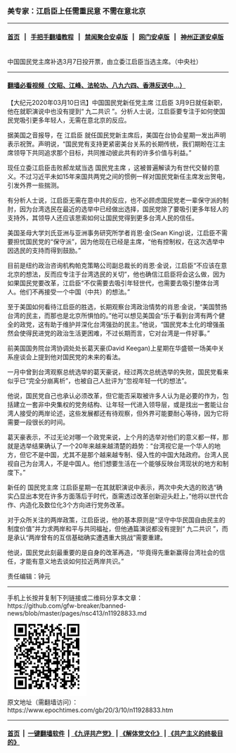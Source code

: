 ### 美专家：江启臣上任需重民意 不需在意北京
------------------------

#### [首页](https://github.com/gfw-breaker/banned-news/blob/master/README.md) &nbsp;&nbsp;|&nbsp;&nbsp; [手把手翻墙教程](https://github.com/gfw-breaker/guides/wiki) &nbsp;&nbsp;|&nbsp;&nbsp; [禁闻聚合安卓版](https://github.com/gfw-breaker/bn-android) &nbsp;&nbsp;|&nbsp;&nbsp; [网门安卓版](https://github.com/oGate2/oGate) &nbsp;&nbsp;|&nbsp;&nbsp; [神州正道安卓版](https://github.com/SzzdOgate/update) 



<div><img alt="" class="aligncenter wp-post-image" src="https://i.epochtimes.com/assets/uploads/2020/03/2003070704212378-600x400.jpg"/>
<div class="red16 caption">
 中国国民党主席补选3月7日投开票，由立委江启臣当选主席。（中央社）
</div>
</div><hr/>

#### [翻墙必看视频（文昭、江峰、法轮功、八九六四、香港反送中...）](https://github.com/gfw-breaker/banned-news/blob/master/pages/link3.md)

<div><p>
 【大纪元2020年03月10日讯】中国国民党新任党主席
 <ok href="https://www.epochtimes.com/gb/tag/%E6%B1%9F%E5%90%AF%E8%87%A3.html">
  江启臣
 </ok>
 3月9日就任新职，他在就职演说中也没有提到“
 <ok href="https://www.epochtimes.com/gb/tag/%E4%B9%9D%E4%BA%8C%E5%85%B1%E8%AF%86.html">
  九二共识
 </ok>
 ”。分析人士说，江启臣要专注于如何使国民党吸引更多年轻人，无需在意北京的反应。
</p>
<p>
 据美国之音报导，在
 <ok href="https://www.epochtimes.com/gb/tag/%E6%B1%9F%E5%90%AF%E8%87%A3.html">
  江启臣
 </ok>
 就任国民党新主席后，美国在台协会星期一发出声明表示祝贺。声明说，“国民党有支持更紧密美台关系的长期传统，我们期盼在江主席领导下共同追求那个目标，共同推动彼此共有的许多价值与利益。”
</p>
<p>
 现任立委江启臣击败郝龙斌当选
 <ok href="https://www.epochtimes.com/gb/tag/%E5%9B%BD%E6%B0%91%E5%85%9A%E4%B8%BB%E5%B8%AD.html">
  国民党主席
 </ok>
 ，这被普遍解读为有世代交替的意义。不过习近平未如15年来国共两党之间的惯例一样对国民党新任主席发出贺电，引发外界一些揣测。
</p>
<p>
 有分析人士说，江启臣无需在意中共的反应，也不必顾虑国民党老一辈保守派的制肘，因为台湾选民在最近的选举中已经做出选择，国民党除了要吸引更多年轻人的支持外，其领导人还应该思索如何让国民党得到更多台湾人民的信任。
</p>
<p>
 美国圣母大学刘氏亚洲与亚洲事务研究所学者肖恩·金(Sean King)说，江启臣不需要担忧国民党的“保守派”，因为他现在已经是主席，“他有控制权，在这次选举中因选民的支持而得到鼓励。”
</p>
<p>
 目前是纽约政治咨询机构帕克策略公司副总裁长的肖恩·金说，江启臣“不应该在意北京的想法，反而应专注于台湾选民的关切”，他也确信江启臣将会这么做，因为如果国民党要改革，江启臣“不仅需要去吸引年轻世代，也需要去吸引整体台湾人。他们不再接受一个中国（中共）的想法。”
</p>
<p>
 至于美国如何看待江启臣的胜选，长期观察台湾政治情势的肖恩·金说，“美国赞扬台湾的民主，而那也是北京所惧怕的。”他可以想见美国会“乐于看到台湾有两个健全的政党，这有助于维护并深化台湾强劲的民主。”他说，“国民党本土化的增强虽然会使得民进党的政治生活更困难，不过长期而言，它对台湾是一件好事。”
</p>
<p>
 前美国国务院台湾协调处处长葛天豪(David Keegan)上星期在华盛顿一场美中关系座谈会上提到他对国民党的未来的看法。
</p>
<p>
 一月中曾到台湾观察总统选举的葛天豪说，经过两次总统选举的失败，国民党看来似乎已“完全分崩离析”，也被自己人批评为“忽视年轻一代的想法”。
</p>
<p>
 他说，国民党自己也承认必须改革，但它能否采取被许多人认为是必要的作为，包括建立一套非中央集权的党务结构、让年轻一代进入领导层，或是找出一套能让台湾人接受的两岸论述，这些发展都还有待观察，但外界可能要耐心等待，因为它将需要一段很长的时间。
</p>
<p>
 葛天豪表示，不过无论对哪一个政党来说，上个月的选举对他们的意义都一样，那就是选举结果确认了一个20年来越来越清楚的趋势：“台湾视它是一个华人的地方，但它不是中国，尤其不是那个越来越专制、侵入性的中国大陆政府。台湾人民视自己为台湾人，不是中国人。他们想要生活在一个能够反映台湾现状的地方和制度下。”
</p>
<p>
 新任的
 <ok href="https://www.epochtimes.com/gb/tag/%E5%9B%BD%E6%B0%91%E5%85%9A%E4%B8%BB%E5%B8%AD.html">
  国民党主席
 </ok>
 江启臣星期一在其就职演说中表示，两次中央大选的败选“确实凸显出本党在许多方面落后于时代，亟需透过改革创新迎头赶上，”他将以世代合作、内造化及数位化3个方向进行党务改革。
</p>
<p>
 对于众所关注的两岸政策，江启臣说，他的基本原则是“坚守中华民国自由民主的制度价值”并力求两岸和平与共同福祉，但他通篇演说都没有提到“
 <ok href="https://www.epochtimes.com/gb/tag/%E4%B9%9D%E4%BA%8C%E5%85%B1%E8%AF%86.html">
  九二共识
 </ok>
 ”，而是承认“两岸曾有的互信基础确实遭遇重大挑战”需要重建。
</p>
<p>
 他说，国民党此刻最重要的是自身的改革再造，“毕竟得先重新赢得台湾社会的信任，才能有意义地去谈如何拉近两岸共识。”
</p>
<p>
 责任编辑：钟元
</p>
</div>
<hr/>
手机上长按并复制下列链接或二维码分享本文章：<br/>
https://github.com/gfw-breaker/banned-news/blob/master/pages/nsc413/n11928833.md <br/>
<a href='https://github.com/gfw-breaker/banned-news/blob/master/pages/nsc413/n11928833.md'><img src='https://github.com/gfw-breaker/banned-news/blob/master/pages/nsc413/n11928833.md.png'/></a> <br/>
原文地址（需翻墙访问）：https://www.epochtimes.com/gb/20/3/10/n11928833.htm


------------------------
#### [首页](https://github.com/gfw-breaker/banned-news/blob/master/README.md) &nbsp;|&nbsp; [一键翻墙软件](https://github.com/gfw-breaker/nogfw/blob/master/README.md) &nbsp;| [《九评共产党》](https://github.com/gfw-breaker/9ping.md/blob/master/README.md#九评之一评共产党是什么) | [《解体党文化》](https://github.com/gfw-breaker/jtdwh.md/blob/master/README.md) | [《共产主义的终极目的》](https://github.com/gfw-breaker/gczydzjmd.md/blob/master/README.md)


<img src='http://gfw-breaker.win/banned-news/pages/nsc413/n11928833.md' width='0px' height='0px'/>